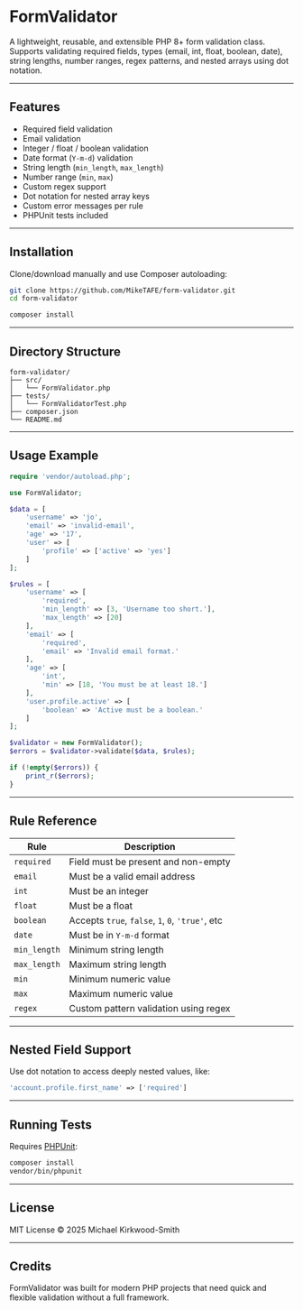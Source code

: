 # FormValidator

A lightweight, reusable, and extensible PHP 8+ form validation class.  
Supports validating required fields, types (email, int, float, boolean, date), string lengths, number ranges, regex patterns, and nested arrays using dot notation.

---

## Features

- Required field validation
- Email validation
- Integer / float / boolean validation
- Date format (`Y-m-d`) validation
- String length (`min_length`, `max_length`)
- Number range (`min`, `max`)
- Custom regex support
- Dot notation for nested array keys
- Custom error messages per rule
- PHPUnit tests included

---

## Installation

Clone/download manually and use Composer autoloading:

```bash
git clone https://github.com/MikeTAFE/form-validator.git
cd form-validator

composer install
```

---

## Directory Structure

```
form-validator/
├── src/
│   └── FormValidator.php
├── tests/
│   └── FormValidatorTest.php
├── composer.json
└── README.md
```

---

## Usage Example

```php
require 'vendor/autoload.php';

use FormValidator;

$data = [
    'username' => 'jo',
    'email' => 'invalid-email',
    'age' => '17',
    'user' => [
        'profile' => ['active' => 'yes']
    ]
];

$rules = [
    'username' => [
        'required',
        'min_length' => [3, 'Username too short.'],
        'max_length' => [20]
    ],
    'email' => [
        'required',
        'email' => 'Invalid email format.'
    ],
    'age' => [
        'int',
        'min' => [18, 'You must be at least 18.']
    ],
    'user.profile.active' => [
        'boolean' => 'Active must be a boolean.'
    ]
];

$validator = new FormValidator();
$errors = $validator->validate($data, $rules);

if (!empty($errors)) {
    print_r($errors);
}
```

---

## Rule Reference

| Rule         | Description                                      |
| ------------ | ------------------------------------------------ |
| `required`   | Field must be present and non-empty              |
| `email`      | Must be a valid email address                    |
| `int`        | Must be an integer                               |
| `float`      | Must be a float                                  |
| `boolean`    | Accepts `true`, `false`, `1`, `0`, `'true'`, etc |
| `date`       | Must be in `Y-m-d` format                        |
| `min_length` | Minimum string length                            |
| `max_length` | Maximum string length                            |
| `min`        | Minimum numeric value                            |
| `max`        | Maximum numeric value                            |
| `regex`      | Custom pattern validation using regex            |

---

## Nested Field Support

Use dot notation to access deeply nested values, like:

```php
'account.profile.first_name' => ['required']
```

---

## Running Tests

Requires [PHPUnit](https://phpunit.de/):

```bash
composer install
vendor/bin/phpunit
```

---

## License

MIT License © 2025 Michael Kirkwood-Smith

---

## Credits

FormValidator was built for modern PHP projects that need quick and flexible validation without a full framework.
